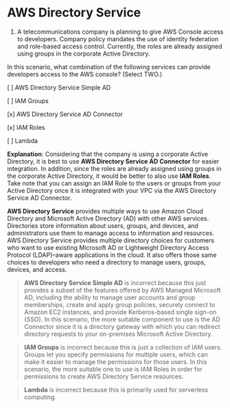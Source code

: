 # AWS Directory Service

1. A telecommunications company is planning to give AWS Console access to developers. Company policy mandates the use of identity federation and role-based access control. Currently, the roles are already assigned using groups in the corporate Active Directory.

In this scenario, what combination of the following services can provide developers access to the AWS console? (Select TWO.)

[ ] AWS Directory Service Simple AD

[ ] IAM Groups

[x] AWS Directory Service AD Connector

[x] IAM Roles

[ ] Lambda

**Explanation**: Considering that the company is using a corporate Active Directory, it is best to use **AWS Directory Service AD Connector** for easier integration. In addition, since the roles are already assigned using groups in the corporate Active Directory, it would be better to also use **IAM Roles**. Take note that you can assign an IAM Role to the users or groups from your Active Directory once it is integrated with your VPC via the AWS Directory Service AD Connector.

**AWS Directory Service** provides multiple ways to use Amazon Cloud Directory and Microsoft Active Directory (AD) with other AWS services. Directories store information about users, groups, and devices, and administrators use them to manage access to information and resources. AWS Directory Service provides multiple directory choices for customers who want to use existing Microsoft AD or Lightweight Directory Access Protocol (LDAP)–aware applications in the cloud. It also offers those same choices to developers who need a directory to manage users, groups, devices, and access.

> **AWS Directory Service Simple AD** is incorrect because this just provides a subset of the features offered by AWS Managed Microsoft AD, including the ability to manage user accounts and group memberships, create and apply group policies, securely connect to Amazon EC2 instances, and provide Kerberos-based single sign-on (SSO). In this scenario, the more suitable component to use is the AD Connector since it is a directory gateway with which you can redirect directory requests to your on-premises Microsoft Active Directory.

> **IAM Groups** is incorrect because this is just a collection of IAM users. Groups let you specify permissions for multiple users, which can make it easier to manage the permissions for those users. In this scenario, the more suitable one to use is IAM Roles in order for permissions to create AWS Directory Service resources.

> **Lambda** is incorrect because this is primarily used for serverless computing.

<br />
